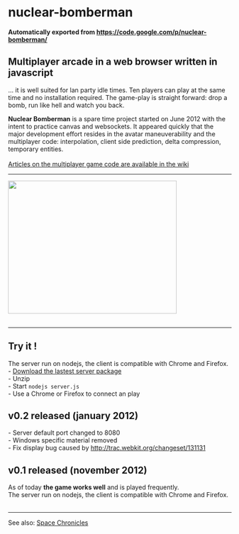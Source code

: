 # nuclear-bomberman
**Automatically exported from https://code.google.com/p/nuclear-bomberman/**

## Multiplayer arcade in a web browser written in javascript ##
... it is well suited for lan party idle times.
Ten players can play at the same time and no installation required. The game-play is straight forward: drop a bomb, run like hell and watch you back.
<p>
<b>Nuclear Bomberman</b> is a spare time project started on June 2012 with the intent to practice canvas and websockets. It appeared quickly that the major development effort resides in the avatar maneuverability and the multiplayer code: interpolation, client side prediction,  delta compression, temporary entities.<br>
<br>
<a href='http://code.google.com/p/nuclear-bomberman/wiki/Introduction'>Articles on the multiplayer game code are available in the wiki</a>

<hr />
<a href='http://www.youtube.com/watch?feature=player_embedded&v=ER1LWV2Bg2Q' target='_blank'><img src='http://img.youtube.com/vi/ER1LWV2Bg2Q/0.jpg' width='380' height=300 /></a><br>
<br>
<hr />
<h2>Try it !</h2>
The server run on nodejs, the client is compatible with Chrome and Firefox.<br>
- <a href='https://googledrive.com/host/0BxaDMo0dRehsZGxsajZHd1Q1VWc/'>Download the lastest server package</a><br>
- Unzip<br>
- Start <code>nodejs server.js</code><br>
- Use a Chrome or Firefox to connect an play<br>

<h2>v0.2 released (january 2012)</h2>
- Server default port changed to 8080<br>
- Windows specific material removed <br>
- Fix display bug caused by <a href='http://trac.webkit.org/changeset/131131'>http://trac.webkit.org/changeset/131131</a><br>

<h2>v0.1 released (november 2012)</h2>
As of today <b>the game works well</b> and is played frequently.<br>
The server run on nodejs, the client is compatible with Chrome and Firefox.<br>
<br>
<hr />

See also: <a href='http://code.google.com/p/space-chronicles/'>Space Chronicles</a>
